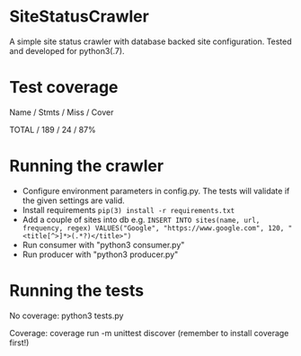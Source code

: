 # SiteStatusCrawler
A simple site status crawler with database backed site configuration. Tested and developed for python3(.7).

# Test coverage

Name / Stmts / Miss / Cover

TOTAL / 189 / 24 / 87%


# Running the crawler
- Configure environment parameters in config.py. The tests will validate if the given settings are valid.
- Install requirements `pip(3) install -r requirements.txt`
- Add a couple of sites into db e.g.
`INSERT INTO sites(name, url, frequency, regex) VALUES("Google", "https://www.google.com", 120, "<title[^>]*>(.*?)</title>")`
- Run consumer with "python3 consumer.py"
- Run producer with "python3 producer.py"

# Running the tests
No coverage: python3 tests.py

Coverage: coverage run -m unittest discover (remember to install coverage first!) 
